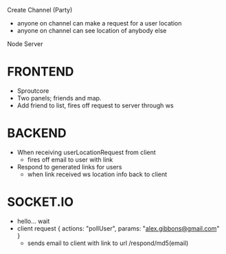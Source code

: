 Create Channel (Party)
 - anyone on channel can make a request for a user location
 - anyone on channel can see location of anybody else
 
 
Node Server

FRONTEND
========

- Sproutcore
- Two panels; friends and map.
- Add friend to list, fires off request to server through ws


BACKEND
=======

- When receiving userLocationRequest from client
  - fires off email to user with link
- Respond to generated links for users
  - when link received ws location info back to client

SOCKET.IO
=========

- hello… wait
- client request { actions: "pollUser", params: "alex.gibbons@gmail.com" }
  - sends email to client with link to url /respond/md5(email)